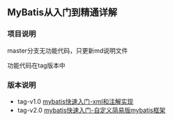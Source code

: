 ## MyBatis从入门到精通详解

### 项目说明

master分支无功能代码，只更新md说明文件

功能代码在tag版本中

### 版本说明

- tag-v1.0 [mybatis快速入门-xml和注解实现](https://github.com/tideseng/mybatis-analysis/tree/v1.0)
- tag-v2.0 [mybatis快速入门-自定义简易版mybatis框架](https://github.com/tideseng/mybatis-analysis/tree/v2.0)
